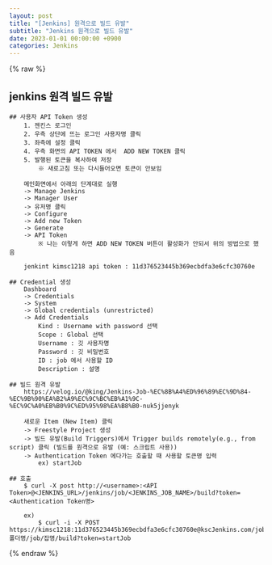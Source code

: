```yaml
---  
layout: post  
title: "[Jenkins] 원격으로 빌드 유발"  
subtitle: "Jenkins 원격으로 빌드 유발"  
date: 2023-01-01 00:00:00 +0900  
categories: Jenkins  
---  
```

{% raw %}  
## jenkins 원격 빌드 유발  
  
	## 사용자 API Token 생성  
		1. 젠킨스 로그인  
		2. 우측 상단에 뜨는 로그인 사용자명 클릭  
		3. 좌측에 설정 클릭  
		4. 우측 화면의 API TOKEN 에서  ADD NEW TOKEN 클릭  
		5. 발행된 토큰을 복사하여 저장  
			※ 새로고침 또는 다시들어오면 토큰이 안보임  
  
		메인화면에서 아래의 단계대로 실행  
		-> Manage Jenkins  
		-> Manager User  
		-> 유저명 클릭  
		-> Configure  
		-> Add new Token  
		-> Generate  
		-> API Token  
			※ 나는 이렇게 하면 ADD NEW TOKEN 버튼이 활성화가 안되서 위의 방법으로 했음  
  
		jenkint kimsc1218 api token : 11d376523445b369ecbdfa3e6cfc30760e  
  
	## Credential 생성  
		Dashboard  
		-> Credentials  
		-> System  
		-> Global credentials (unrestricted)  
		-> Add Credentials  
			Kind : Username with password 선택  
			Scope : Global 선택  
			Username : 깃 사용자명  
			Password : 깃 비밀번호  
			ID : job 에서 사용할 ID  
			Description : 설명  
  
	## 빌드 원격 유발  
		https://velog.io/@king/Jenkins-Job-%EC%8B%A4%ED%96%89%EC%9D%84-%EC%9B%90%EA%B2%A9%EC%9C%BC%EB%A1%9C-%EC%9C%A0%EB%B0%9C%ED%95%98%EA%B8%B0-nuk5jjenyk  
  
		새로운 Item (New Item) 클릭  
		-> Freestyle Project 생성  
		-> 빌드 유발(Build Triggers)에서 Trigger builds remotely(e.g., from script) 클릭 (빌드를 원격으로 유발 (예: 스크립트 사용))  
		-> Authentication Token 에다가는 호출할 때 사용할 토큰명 입력  
			ex) startJob  
  
	## 호출  
		$ curl -X post http://<username>:<API Token>@<JENKINS_URL>/jenkins/job/<JENKINS_JOB_NAME>/build?token=<Authentication Token명>  
  
		ex)  
			$ curl -i -X POST https://kimsc1218:11d376523445b369ecbdfa3e6cfc30760e@kscJenkins.com/job/폴더명/job/잡명/build?token=startJob  
  
{% endraw %}